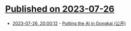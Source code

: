 # [Published on 2023-07-26](index.md)

* [2023-07-26, 20:00:12](https://lobste.rs/s/mzpide/putting_ai_gongkai) - [Putting the AI in Gongkai (公开)](https://twitter.com/TACIXAT/status/1684291497443856384)
